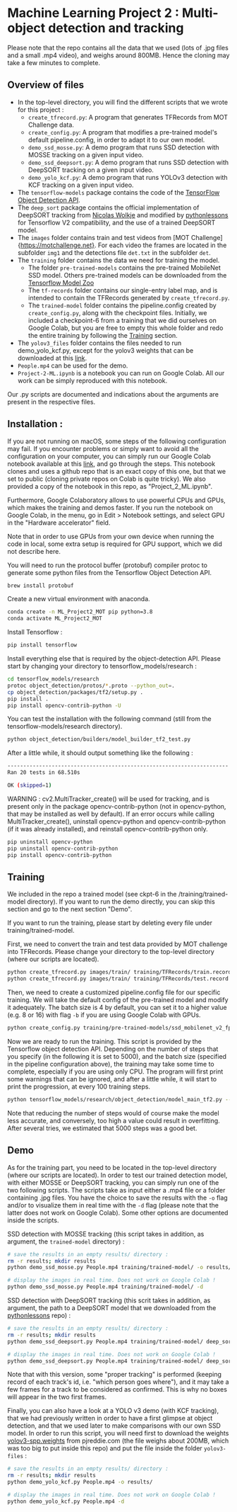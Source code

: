 # Machine Learning Project 2 : Multi-object detection and tracking

Please note that the repo contains all the data that we used (lots of .jpg files and a small .mp4 video), and weighs around 800MB. Hence the cloning may take a few minutes to complete.

## Overview of files

* In the top-level directory, you will find the different scripts that we wrote for this project :
    * `create_tfrecord.py`: A program that generates TFRecords from MOT Challenge data.
    * `create_config.py`: A program that modifies a pre-trained model's default pipeline.config, in order to adapt it to our own model.
    * `demo_ssd_mosse.py`: A demo program that runs SSD detection with MOSSE tracking on a given input video.
    * `demo_ssd_deepsort.py`: A demo program that runs SSD detection with DeepSORT tracking on a given input video.
    * `demo_yolo_kcf.py`: A demo program that runs YOLOv3 detection with KCF tracking on a given input video.
* The `tensorflow-models` package contains the code of the [TensorFlow Object Detection API](https://github.com/tensorflow/models/tree/master/research/object_detection).
* The `deep_sort` package contains the official implementation of DeepSORT tracking from [Nicolas Wolkje](https://github.com/nwojke/deep_sort) and modified by [pythonlessons](https://github.com/pythonlessons/TensorFlow-2.x-YOLOv3/tree/master/model_data) for Tensorflow V2 compatibility, and the use of a trained DeepSORT model.
* The `images` folder contains train and test videos from [MOT Challenge]{https://motchallenge.net}. For each video the frames are located in the subfolder `img1` and the detections file `det.txt` in the subfolder `det`.
* The `training` folder contains the data we need for training the model.
    * The folder `pre-trained-models` contains the pre-trained MobileNet SSD model. Others pre-trained models can be downloaded from the [Tensorflow Model Zoo](https://github.com/tensorflow/models/blob/master/research/object_detection/g3doc/tf2_detection_zoo.md)
    * The `tf-records` folder contains our single-entry label map, and is intended to contain the TFRecords generated by `create_tfrecord.py`.
    * The `trained-model` folder contains the pipeline.config created by `create_config.py`, along with the checkpoint files. Initially, we included a checkpoint-6 from a training that we did ourselves on Google Colab, but you are free to empty this whole folder and redo the entire training by following the [Training](#Training "Goto Training") section.
* The `yolov3_files` folder contains the files needed to run demo_yolo_kcf.py, except for the yolov3 weights that can be downloaded at this [link](https://pjreddie.com/media/files/yolov3-spp.weights).
* `People.mp4` can be used for the demo.
* `Project-2-ML.ipynb` is a notebook you can run on Google Colab. All our work can be simply reproduced with this notebook.

Our .py scripts are documented and indications about the arguments are present in the respective files.

## Installation :

If you are not running on macOS, some steps of the following configuration may fail. If you encounter problems or simply want to avoid all the configuration on your computer, you can simply run our Google Colab notebook available at this [link](https://colab.research.google.com/drive/1GQSJPOlUovb52Ol1ssBpKHHROjL_VjwP#scrollTo=LtZz188u0YU_), and go through the steps. This notebook clones and uses a github repo that is an exact copy of this one, but that we set to public (cloning private repos on Colab is quite tricky). We also provided a copy of the notebook in this repo, as "Project_2_ML.ipynb".

Furthermore, Google Colaboratory allows to use powerful CPUs and GPUs, which makes the training and demos faster. If you run the notebook on Google Colab, in the menu, go in Edit > Notebook settings, and select GPU in the "Hardware accelerator" field.

Note that in order to use GPUs from your own device when running the code in local, some extra setup is required for GPU support, which we did not describe here.

You will need to run the protocol buffer (protobuf) compiler protoc to generate some python files from the Tensorflow Object Detection API.
```bash
brew install protobuf
```

Create a new virtual environment with anaconda.
```bash
conda create -n ML_Project2_MOT pip python=3.8
conda activate ML_Project2_MOT
```

Install Tensorflow :
```bash
pip install tensorflow
```

Install everything else that is required by the object-detection API. Please start by changing your directory to tensorflow_models/research :
```bash
cd tensorflow_models/research
protoc object_detection/protos/*.proto --python_out=.
cp object_detection/packages/tf2/setup.py .
pip install .
pip install opencv-contrib-python -U
```

You can test the installation with the following command (still from the tensorflow-models/research directory).
```bash
python object_detection/builders/model_builder_tf2_test.py
```
After a little while, it should output something like the following :
```bash
----------------------------------------------------------------------
Ran 20 tests in 68.510s

OK (skipped=1)
```

WARNING : cv2.MultiTracker_create() will be used for tracking, and is present only in the package opencv-contrib-python (not in opencv-python, that may be installed as well by default).
If an error occurs while calling MultiTracker_create(), uninstall opencv-python and opencv-contrib-python (if it was already installed), and reinstall opencv-contrib-python only.
```bash
pip uninstall opencv-python
pip uninstall opencv-contrib-python
pip install opencv-contrib-python
```

## Training

We included in the repo a trained model (see ckpt-6 in the /training/trained-model directory). If you want to run the demo directly, you can skip this section and go to the next section "Demo".

If you want to run the training, please start by deleting every file under training/trained-model.

First, we need to convert the train and test data provided by MOT challenge into TFRecords. Please change your directory to the top-level directory (where our scripts are located).
```bash
python create_tfrecord.py images/train/ training/TFRecords/train.record training/TFRecords/label_map.pbtxt
python create_tfrecord.py images/train/ training/TFRecords/test.record training/TFRecords/label_map.pbtxt
```

Then, we need to create a customized pipeline.config file for our specific training. We will take the default config of the pre-trained model and modify it adequately. The batch size is 4 by default, you can set it to a higher value (e.g. 8 or 16) with flag `-b` if you are using Google Colab with GPUs.

```bash
python create_config.py training/pre-trained-models/ssd_mobilenet_v2_fpnlite_320x320_coco17_tpu-8 training/TFRecords/label_map.pbtxt training/TFRecords training/trained-model
```

Now we are ready to run the training. This script is provided by the Tensorflow object detection API. Depending on the number of steps that you specify (in the following it is set to 5000), and the batch size (specified in the pipeline configuration above), the training may take some time to complete, especially if you are using only CPU. The program will first print some warnings that can be ignored, and after a little while, it will start to print the progression, at every 100 training steps.
```bash
python tensorflow_models/research/object_detection/model_main_tf2.py --model_dir training/trained-model/ --pipeline_config_path training/trained-model/pipeline.config --num_train_steps 5000
```
Note that reducing the number of steps would of course make the model less accurate, and conversely, too high a value could result in overfitting. After several tries, we estimated that 5000 steps was a good bet.

## Demo
As for the training part, you need to be located in the top-level directory (where our scripts are located).
In order to test our trained detection model, with either MOSSE or DeepSORT tracking, you can simply run one of the two following scripts. The scripts take as input either a .mp4 file or a folder containing .jpg files. You have the choice to save the results with the `-o` flag and/or to visualize them in real time with the `-d` flag (please note that the latter does not work on Google Colab). Some other options are documented inside the scripts.

SSD detection with MOSSE tracking (this script takes in addition, as argument, the `trained-model` directory) :
```bash
# save the results in an empty results/ directory :
rm -r results; mkdir results
python demo_ssd_mosse.py People.mp4 training/trained-model/ -o results/

# display the images in real time. Does not work on Google Colab !
python demo_ssd_mosse.py People.mp4 training/trained-model/ -d
```

SSD detection with DeepSORT tracking (this scrit takes in addition, as argument, the path to a DeepSORT model that we downloaded from the [pythonlessons](https://github.com/pythonlessons/TensorFlow-2.x-YOLOv3/tree/master/model_data) repo) :
```bash
# save the results in an empty results/ directory :
rm -r results; mkdir results
python demo_ssd_deepsort.py People.mp4 training/trained-model/ deep_sort/mars-small128.pb -o results/

# display the images in real time. Does not work on Google Colab !
python demo_ssd_deepsort.py People.mp4 training/trained-model/ deep_sort/mars-small128.pb -d
```
Note that with this version, some "proper tracking" is performed (keeping record of each track's id, i.e. "which person goes where"), and it may take a few frames for a track to be considered as confirmed. This is why no boxes will appear in the two first frames.

Finally, you can also have a look at a YOLO v3 demo (with KCF tracking), that we had previously written in order to have a first glimpse at object detection, and that we used later to make comparisons with our own SSD model. In order to run this script, you will need first to download the weights [yolov3-spp.weights](https://pjreddie.com/media/files/yolov3-spp.weights) from pjreddie.com (the file weighs about 200MB, which was too big to put inside this repo) and put the file inside the folder `yolov3-files` :
```bash
# save the results in an empty results/ directory :
rm -r results; mkdir results
python demo_yolo_kcf.py People.mp4 -o results/

# display the images in real time. Does not work on Google Colab !
python demo_yolo_kcf.py People.mp4 -d
```